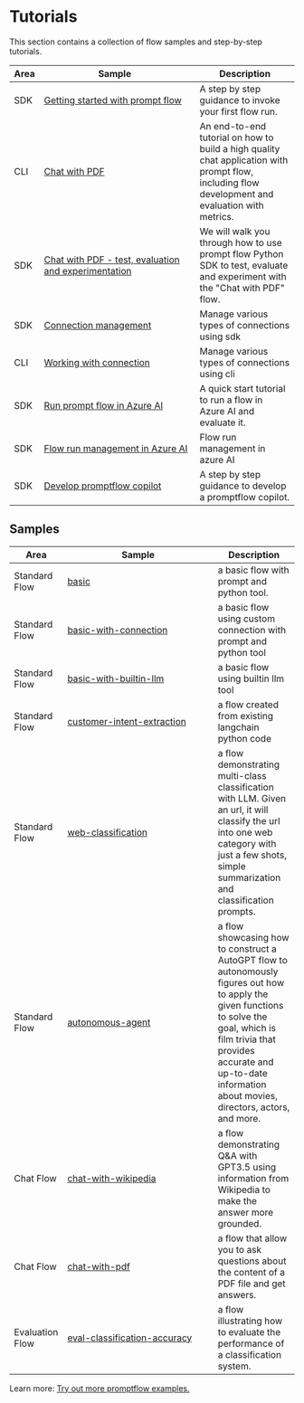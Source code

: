 # Tutorials

This section contains a collection of flow samples and step-by-step tutorials.

|Area|<div style="width:250px">Sample</div>|Description|
|--|--|--|
|SDK|[Getting started with prompt flow](https://github.com/microsoft/promptflow/blob/main/examples/tutorials/get-started/quickstart.ipynb)| A step by step guidance to invoke your first flow run.
|CLI|[Chat with PDF](https://github.com/microsoft/promptflow/blob/main/examples/tutorials/e2e-development/chat-with-pdf.md)| An end-to-end tutorial on how to build a high quality chat application with prompt flow, including flow development and evaluation with metrics.
|SDK|[Chat with PDF - test, evaluation and experimentation](https://github.com/microsoft/promptflow/blob/main/examples/flows/chat/chat-with-pdf/chat-with-pdf.ipynb)| We will walk you through how to use prompt flow Python SDK to test, evaluate and experiment with the "Chat with PDF" flow.
|SDK|[Connection management](https://github.com/microsoft/promptflow/blob/main/examples/connections/connection.ipynb)| Manage various types of connections using sdk
|CLI|[Working with connection](https://github.com/microsoft/promptflow/blob/main/examples/connections/README.md)| Manage various types of connections using cli
|SDK|[Run prompt flow in Azure AI](https://github.com/microsoft/promptflow/blob/main/examples/tutorials/get-started/quickstart-azure.ipynb)| A quick start tutorial to run a flow in Azure AI and evaluate it.
|SDK|[Flow run management in Azure AI](https://github.com/microsoft/promptflow/blob/main/examples/tutorials/run-management/cloud-run-management.ipynb)| Flow run management in azure AI
|SDK|[Develop promptflow copilot](https://github.com/microsoft/promptflow/blob/main/examples/tutorials/develop-promptflow-copilot/develop-promptflow-copilot.md)| A step by step guidance to develop a promptflow copilot.

## Samples

|Area|<div style="width:250px">Sample</div>|Description|
|--|--|--|
|Standard Flow|[basic](https://github.com/microsoft/promptflow/tree/main/examples/flows/standard/basic)| a basic flow with prompt and python tool.
|Standard Flow|[basic-with-connection](https://github.com/microsoft/promptflow/tree/main/examples/flows/standard/basic-with-connection)| a basic flow using custom connection with prompt and python tool
|Standard Flow|[basic-with-builtin-llm](https://github.com/microsoft/promptflow/tree/main/examples/flows/standard/basic-with-builtin-llm)| a basic flow using builtin llm tool
|Standard Flow|[customer-intent-extraction](https://github.com/microsoft/promptflow/tree/main/examples/flows/standard/customer-intent-extraction)| a flow created from existing langchain python code
|Standard Flow|[web-classification](https://github.com/microsoft/promptflow/tree/main/examples/flows/standard/web-classification)| a flow demonstrating multi-class classification with LLM. Given an url, it will classify the url into one web category with just a few shots, simple summarization and classification prompts.
|Standard Flow|[autonomous-agent](https://github.com/microsoft/promptflow/tree/main/examples/flows/standard/autonomous-agent)| a flow showcasing how to construct a AutoGPT flow to autonomously figures out how to apply the given functions to solve the goal, which is film trivia that provides accurate and up-to-date information about movies, directors, actors, and more.
|Chat Flow|[chat-with-wikipedia](https://github.com/microsoft/promptflow/tree/main/examples/flows/chat/chat-with-wikipedia)| a flow demonstrating Q&A with GPT3.5 using information from Wikipedia to make the answer more grounded.
|Chat Flow|[chat-with-pdf](https://github.com/microsoft/promptflow/tree/main/examples/flows/chat/chat-with-pdf)| a flow that allow you to ask questions about the content of a PDF file and get answers.
|Evaluation Flow|[eval-classification-accuracy](https://github.com/microsoft/promptflow/tree/main/examples/flows/evaluation/eval-classification-accuracy)| a flow illustrating how to evaluate the performance of a classification system.

Learn more:  [Try out more promptflow examples.](https://github.com/microsoft/promptflow/tree/main/examples)



